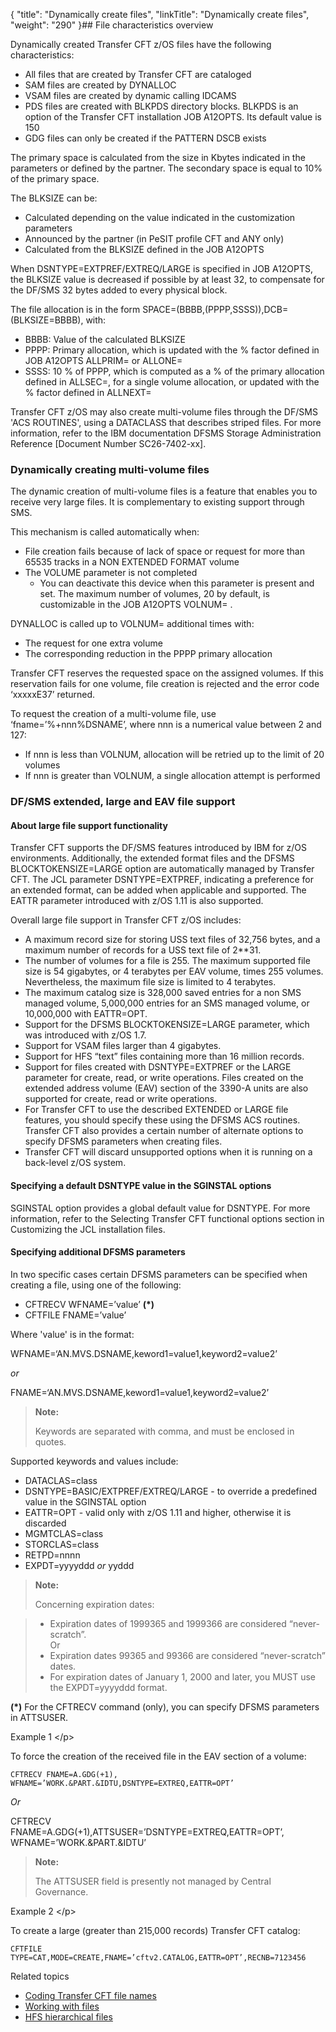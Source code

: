 {
    "title": "Dynamically create files",
    "linkTitle": "Dynamically create files",
    "weight": "290"
}## File characteristics overview

Dynamically created Transfer CFT z/OS files have the following characteristics:

-   All files that are created by Transfer CFT are cataloged
-   SAM files are created by DYNALLOC
-   VSAM files are created by dynamic calling IDCAMS
-   PDS files are created with BLKPDS directory blocks. BLKPDS is an option of the Transfer CFT installation JOB A12OPTS. Its default value is 150
-   GDG files can only be created if the PATTERN DSCB exists

The primary space is calculated from the size in Kbytes indicated in the parameters or defined by the partner. The secondary space is equal to 10% of the primary space.

The BLKSIZE can be:

-   Calculated depending on the value indicated in the customization parameters
-   Announced by the partner (in PeSIT profile CFT and ANY only)
-   Calculated from the BLKSIZE defined in the JOB A12OPTS

When DSNTYPE=EXTPREF/EXTREQ/LARGE is specified in JOB A12OPTS, the BLKSIZE value is decreased if possible by at least 32, to compensate for the DF/SMS 32 bytes added to every physical block.

The file allocation is in the form SPACE=(BBBB,(PPPP,SSSS)),DCB=(BLKSIZE=BBBB), with:

-   BBBB: Value of the calculated BLKSIZE
-   PPPP: Primary allocation, which is updated with the % factor defined in JOB A12OPTS ALLPRIM= or ALLONE=
-   SSSS: 10 % of PPPP, which is computed as a % of the primary allocation defined in ALLSEC=, for a single volume allocation, or updated with the % factor defined in ALLNEXT=

Transfer CFT z/OS may also create multi-volume files through the DF/SMS 'ACS ROUTINES', using a DATACLASS that describes striped files. For more information, refer to the IBM documentation DFSMS Storage Administration Reference \[Document Number SC26-7402-xx\].

<span id="Dynamically creating multi-volume files"></span>

### Dynamically creating multi-volume files

The dynamic creation of multi-volume files is a feature that enables you to receive very large files. It is complementary to existing support through SMS.

This mechanism is called automatically when:

-   File creation fails because of lack of space or request for more than 65535 tracks in a NON EXTENDED FORMAT volume
-   The VOLUME parameter is not completed
    -   You can deactivate this device when this parameter is present and set. The maximum number of volumes, 20 by default, is customizable in the JOB A12OPTS VOLNUM= .

DYNALLOC is called up to VOLNUM= additional times with:

-   The request for one extra volume
-   The corresponding reduction in the PPPP primary allocation

Transfer CFT reserves the requested space on the assigned volumes. If this reservation fails for one volume, file creation is rejected and the error code ‘xxxxxE37’ returned.

To request the creation of a multi-volume file, use ‘fname=’%+nnn%DSNAME’, where nnn is a numerical value between 2 and 127:

-   If nnn is less than VOLNUM, allocation will be retried up to the limit of 20 volumes
-   If nnn is greater than VOLNUM, a single allocation attempt is performed

### DF/SMS extended, large and EAV file support

#### About large file support functionality

Transfer CFT supports the DF/SMS features introduced by IBM for z/OS environments. Additionally, the extended format files and the DFSMS BLOCKTOKENSIZE=LARGE option are automatically managed by Transfer CFT. The JCL parameter DSNTYPE=EXTPREF, indicating a preference for an extended format, can be added when applicable and supported. The EATTR parameter introduced with z/OS 1.11 is also supported.

Overall large file support in Transfer CFT z/OS includes:

-   A maximum record size for storing USS text files of 32,756 bytes, and a maximum number of records for a USS text file of 2\*\*31.
-   The number of volumes for a file is 255. The maximum supported file size is 54 gigabytes, or 4 terabytes per EAV volume, times 255 volumes. Nevertheless, the maximum file size is limited to 4 terabytes.
-   The maximum catalog size is 328,000 saved entries for a non SMS managed volume, 5,000,000 entries for an SMS managed volume, or 10,000,000 with EATTR=OPT.
-   Support for the DFSMS BLOCKTOKENSIZE=LARGE parameter, which was introduced with z/OS 1.7.
-   Support for VSAM files larger than 4 gigabytes.
-   Support for HFS “text” files containing more than 16 million records.
-   Support for files created with DSNTYPE=EXTPREF or the LARGE parameter for create, read, or write operations. Files created on the extended address volume (EAV) section of the 3390-A units are also supported for create, read or write operations.
-   For Transfer CFT to use the described EXTENDED or LARGE file features, you should specify these using the DFSMS ACS routines. Transfer CFT also provides a certain number of alternate options to specify DFSMS parameters when creating files.
-   Transfer CFT will discard unsupported options when it is running on a back-level z/OS system.

#### Specifying a default DSNTYPE value in the SGINSTAL options

SGINSTAL option provides a global default value for DSNTYPE. For more information, refer to the Selecting Transfer CFT functional options section in Customizing the JCL installation files.

#### Specifying additional DFSMS parameters

In two specific cases certain DFSMS parameters can be specified when creating a file, using one of the following:

-   CFTRECV WFNAME=’value’ **(\*)**
-   CFTFILE FNAME=’value’

Where 'value' is in the format:

WFNAME=‘AN.MVS.DSNAME,keword1=value1,keyword2=value2’

*or*

FNAME=‘AN.MVS.DSNAME,keword1=value1,keyword2=value2’

> **Note:**
>
> Keywords are separated with comma, and must be enclosed in quotes.

Supported keywords and values include:

-   DATACLAS=class
-   DSNTYPE=BASIC/EXTPREF/EXTREQ/LARGE - to override a predefined value in the SGINSTAL option
-   EATTR=OPT - valid only with z/OS 1.11 and higher, otherwise it is discarded
-   MGMTCLAS=class
-   STORCLAS=class
-   RETPD=nnnn
-   EXPDT=yyyyddd *or* yyddd

> **Note:**
>
> Concerning expiration dates:

> -   Expiration dates of 1999365 and 1999366 are considered “never-scratch”.  
>     Or
> -   Expiration dates 99365 and 99366 are considered “never-scratch” dates.
> -   For expiration dates of January 1, 2000 and later, you MUST use the EXPDT=yyyyddd format.

**(\*)** For the CFTRECV command (only), you can specify DFSMS parameters in ATTSUSER.

Example 1
&lt;/p>

To force the creation of the received file in the EAV section of a volume:

`CFTRECV FNAME=A.GDG(+1), WFNAME=’WORK.&PART.&IDTU,DSNTYPE=EXTREQ,EATTR=OPT’`

*Or*

CFTRECV FNAME=A.GDG(+1),ATTSUSER=’DSNTYPE=EXTREQ,EATTR=OPT’, WFNAME=’WORK.&PART.&IDTU’

> **Note:**
>
> The ATTSUSER field is presently not managed by Central Governance.

Example 2
&lt;/p>

To create a large (greater than 215,000 records) Transfer CFT catalog:

`CFTFILE TYPE=CAT,MODE=CREATE,FNAME=’cftv2.CATALOG,EATTR=OPT’,RECNB=7123456`

Related topics

-   [Coding Transfer CFT file names](../file_access_and_coding)
-   [Working with files](../t_delete_and_rename_files_zos)
-   [HFS hierarchical files](../c_hfs_hierarchical_files_zos)
